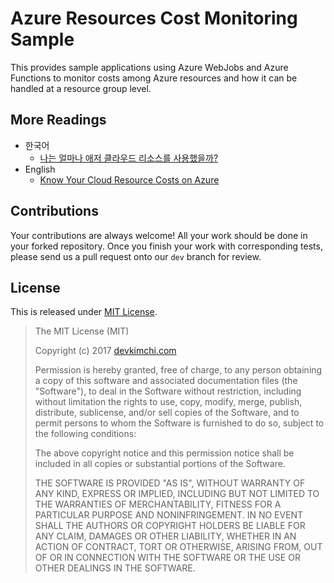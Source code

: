 # Azure Resources Cost Monitoring Sample #

This provides sample applications using Azure WebJobs and Azure Functions to monitor costs among Azure resources and how it can be handled at a resource group level.


## More Readings ##

* 한국어
  * [나는 얼마나 애저 클라우드 리소스를 사용했을까?](http://blog.aliencube.org/ko/2017/05/04/know-your-cloud-resource-costs-on-azure/)
* English
  * [Know Your Cloud Resource Costs on Azure](#)


## Contributions ##

Your contributions are always welcome! All your work should be done in your forked repository. Once you finish your work with corresponding tests, please send us a pull request onto our `dev` branch for review.


## License ##

This is released under [MIT License](http://opensource.org/licenses/MIT).

> The MIT License (MIT)
> 
> Copyright (c) 2017 [devkimchi.com](http://devkimchi.com)
> 
> Permission is hereby granted, free of charge, to any person obtaining a copy of this software and associated documentation files (the "Software"), to deal in the Software without restriction, including without limitation the rights to use, copy, modify, merge, publish, distribute, sublicense, and/or sell copies of the Software, and to permit persons to whom the Software is
> furnished to do so, subject to the following conditions:
> 
> The above copyright notice and this permission notice shall be included in all copies or substantial portions of the Software.
> 
> THE SOFTWARE IS PROVIDED "AS IS", WITHOUT WARRANTY OF ANY KIND, EXPRESS OR IMPLIED, INCLUDING BUT NOT LIMITED TO THE WARRANTIES OF MERCHANTABILITY, FITNESS FOR A PARTICULAR PURPOSE AND NONINFRINGEMENT. IN NO EVENT SHALL THE AUTHORS OR COPYRIGHT HOLDERS BE LIABLE FOR ANY CLAIM, DAMAGES OR OTHER LIABILITY, WHETHER IN AN ACTION OF CONTRACT, TORT OR OTHERWISE, ARISING FROM, OUT OF OR IN CONNECTION WITH THE SOFTWARE OR THE USE OR OTHER DEALINGS IN THE SOFTWARE.

